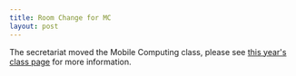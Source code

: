 ```yaml
---
title: Room Change for MC
layout: post
---
```


The secretariat moved the Mobile Computing class, please see [this year's class page]({{site.baseurl}}/mobile2017-2018.html) for more information.
